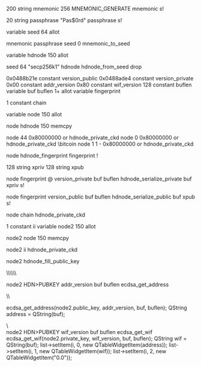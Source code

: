 

200 string mnemonic
256 MNEMONIC_GENERATE
mnemonic s!

20 string passphrase
"Pas$0rd" passphrase s!

variable seed
64 allot

mnemonic passphrase seed 0 mnemonic_to_seed

variable hdnode
150 allot

seed 64 "secp256k1" hdnode hdnode_from_seed
drop

0x0488b21e constant version_public 
0x0488ade4 constant version_private
0x00 constant addr_version
0x80 constant wif_version
128 constant buflen
variable buf
buflen 1+ allot
variable fingerprint

1 constant chain

variable node
150 allot

node hdnode 150 memcpy

node 44 0x80000000 or hdnode_private_ckd
node 0 0x80000000 or hdnode_private_ckd \bitcoin
node 1 1 - 0x80000000 or hdnode_private_ckd

node hdnode_fingerprint fingerprint !

128 string xpriv
128 string xpub

node fingerprint @ version_private buf buflen hdnode_serialize_private
buf xpriv s!

node fingerprint version_public buf buflen hdnode_serialize_public
buf xpub s!

node chain hdnode_private_ckd 

1 constant ii
variable node2
150 allot

node2 node 150 memcpy

node2 ii hdnode_private_ckd

node2 hdnode_fill_public_key

\\\\\\\\\\\\

node2 HDN>PUBKEY addr_version buf buflen ecdsa_get_address

\\\

ecdsa_get_address(node2.public_key, addr_version, buf, buflen); QString address = QString(buf);

\\\
node2 HDN>PUBKEY wif_version buf buflen ecdsa_get_wif 
ecdsa_get_wif(node2.private_key, wif_version, buf, buflen); QString wif = QString(buf);
list->setItem(i, 0, new QTableWidgetItem(address));
list->setItem(i, 1, new QTableWidgetItem(wif));
list->setItem(i, 2, new QTableWidgetItem("0.0"));


